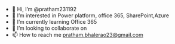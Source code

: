 - 👋 Hi, I’m @pratham231192
- 👀 I’m interested in Power platform, office 365, SharePoint,Azure
- 🌱 I’m currently learning Office 365
- 💞️ I’m looking to collaborate on
- 📫 How to reach me pratham.bhalerao23@gmail.com

<!---
pratham231192/pratham231192 is a ✨ special ✨ repository because its `README.md` (this file) appears on your GitHub profile.
You can click the Preview link to take a look at your changes.
--->
